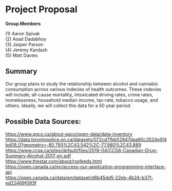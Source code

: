 # Project Proposal
**Group Members**

(1) Aaron Spivak <br>
(2) Asad Dadabhoy <br>
(3) Jasper Parson <br>
(4) Jeremy Kardash <br>
(5) Matt Davies <br>

## Summary
Our group plans to study the relationship between alcohol and cannabis consumption across various indecies of health outcomes. These indecies will include; all-cause mortalitiy, intoxicated driving rates, crime rates, homelessness, household median income, tax-rate, tobacco usage, and others. Ideally, we will collect this data for a 50 year period.

## Possible Data Sources:

https://www.agco.ca/about-agco/open-data/data-inventory <br>
https://data.torontopolice.on.ca/datasets/072cd7fbb52847daa80c3524e5f4bd09_0?geometry=-80.793%2C43.542%2C-77.980%2C43.889 <br>
https://www.ccsa.ca/sites/default/files/2019-04/CCSA-Canadian-Drug-Summary-Alcohol-2017-en.pdf <br>
https://www.thestar.com/about/rssfeeds.html <br>
https://open.canada.ca/en/access-our-application-programming-interface-api <br>
https://open.canada.ca/data/en/dataset/d6b45dd5-22eb-4b24-b37f-ed22469f093f <br>
